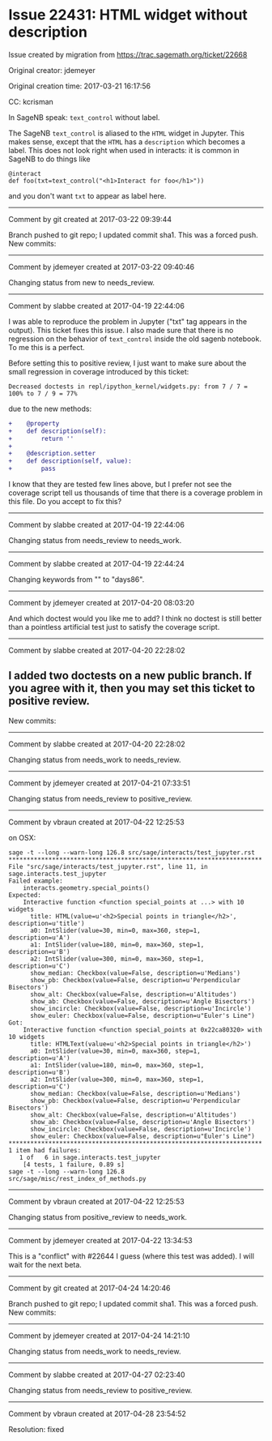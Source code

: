 # Issue 22431: HTML widget without description

Issue created by migration from https://trac.sagemath.org/ticket/22668

Original creator: jdemeyer

Original creation time: 2017-03-21 16:17:56

CC:  kcrisman

In SageNB speak: `text_control` without label.

The SageNB `text_control` is aliased to the `HTML` widget in Jupyter. This makes sense, except that the `HTML` has a `description` which becomes a label. This does not look right when used in interacts: it is common in SageNB to do things like

```
@interact
def foo(txt=text_control("<h1>Interact for foo</h1>"))
```

and you don't want `txt` to appear as label here.


---

Comment by git created at 2017-03-22 09:39:44

Branch pushed to git repo; I updated commit sha1. This was a forced push. New commits:


---

Comment by jdemeyer created at 2017-03-22 09:40:46

Changing status from new to needs_review.


---

Comment by slabbe created at 2017-04-19 22:44:06

I was able to reproduce the problem in Jupyter ("txt" tag appears in the output). This ticket fixes this issue. I also made sure that there is no regression on the behavior of `text_control` inside the old sagenb notebook. To me this is a perfect.

Before setting this to positive review, I just want to make sure about the small regression in coverage introduced by this ticket:

```
Decreased doctests in repl/ipython_kernel/widgets.py: from 7 / 7 = 100% to 7 / 9 = 77%
```

due to the new methods:

```diff
+    @property
+    def description(self):
+        return ''
+
+    @description.setter
+    def description(self, value):
+        pass
```


I know that they are tested few lines above, but I prefer not see the coverage script tell us thousands of time that there is a coverage problem in this file. Do you accept to fix this?


---

Comment by slabbe created at 2017-04-19 22:44:06

Changing status from needs_review to needs_work.


---

Comment by slabbe created at 2017-04-19 22:44:24

Changing keywords from "" to "days86".


---

Comment by jdemeyer created at 2017-04-20 08:03:20

And which doctest would you like me to add? I think no doctest is still better than a pointless artificial test just to satisfy the coverage script.


---

Comment by slabbe created at 2017-04-20 22:28:02

I added two doctests on a new public branch. If you agree with it, then you may set this ticket to positive review.
----
New commits:


---

Comment by slabbe created at 2017-04-20 22:28:02

Changing status from needs_work to needs_review.


---

Comment by jdemeyer created at 2017-04-21 07:33:51

Changing status from needs_review to positive_review.


---

Comment by vbraun created at 2017-04-22 12:25:53

on OSX:

```
sage -t --long --warn-long 126.8 src/sage/interacts/test_jupyter.rst
**********************************************************************
File "src/sage/interacts/test_jupyter.rst", line 11, in sage.interacts.test_jupyter
Failed example:
    interacts.geometry.special_points()
Expected:
    Interactive function <function special_points at ...> with 10 widgets
      title: HTML(value=u'<h2>Special points in triangle</h2>', description=u'title')
      a0: IntSlider(value=30, min=0, max=360, step=1, description=u'A')
      a1: IntSlider(value=180, min=0, max=360, step=1, description=u'B')
      a2: IntSlider(value=300, min=0, max=360, step=1, description=u'C')
      show_median: Checkbox(value=False, description=u'Medians')
      show_pb: Checkbox(value=False, description=u'Perpendicular Bisectors')
      show_alt: Checkbox(value=False, description=u'Altitudes')
      show_ab: Checkbox(value=False, description=u'Angle Bisectors')
      show_incircle: Checkbox(value=False, description=u'Incircle')
      show_euler: Checkbox(value=False, description=u"Euler's Line")
Got:
    Interactive function <function special_points at 0x22ca80320> with 10 widgets
      title: HTMLText(value=u'<h2>Special points in triangle</h2>')
      a0: IntSlider(value=30, min=0, max=360, step=1, description=u'A')
      a1: IntSlider(value=180, min=0, max=360, step=1, description=u'B')
      a2: IntSlider(value=300, min=0, max=360, step=1, description=u'C')
      show_median: Checkbox(value=False, description=u'Medians')
      show_pb: Checkbox(value=False, description=u'Perpendicular Bisectors')
      show_alt: Checkbox(value=False, description=u'Altitudes')
      show_ab: Checkbox(value=False, description=u'Angle Bisectors')
      show_incircle: Checkbox(value=False, description=u'Incircle')
      show_euler: Checkbox(value=False, description=u"Euler's Line")
**********************************************************************
1 item had failures:
   1 of   6 in sage.interacts.test_jupyter
    [4 tests, 1 failure, 0.89 s]
sage -t --long --warn-long 126.8 src/sage/misc/rest_index_of_methods.py
```



---

Comment by vbraun created at 2017-04-22 12:25:53

Changing status from positive_review to needs_work.


---

Comment by jdemeyer created at 2017-04-22 13:34:53

This is a "conflict" with #22644 I guess (where this test was added). I will wait for the next beta.


---

Comment by git created at 2017-04-24 14:20:46

Branch pushed to git repo; I updated commit sha1. This was a forced push. New commits:


---

Comment by jdemeyer created at 2017-04-24 14:21:10

Changing status from needs_work to needs_review.


---

Comment by slabbe created at 2017-04-27 02:23:40

Changing status from needs_review to positive_review.


---

Comment by vbraun created at 2017-04-28 23:54:52

Resolution: fixed
